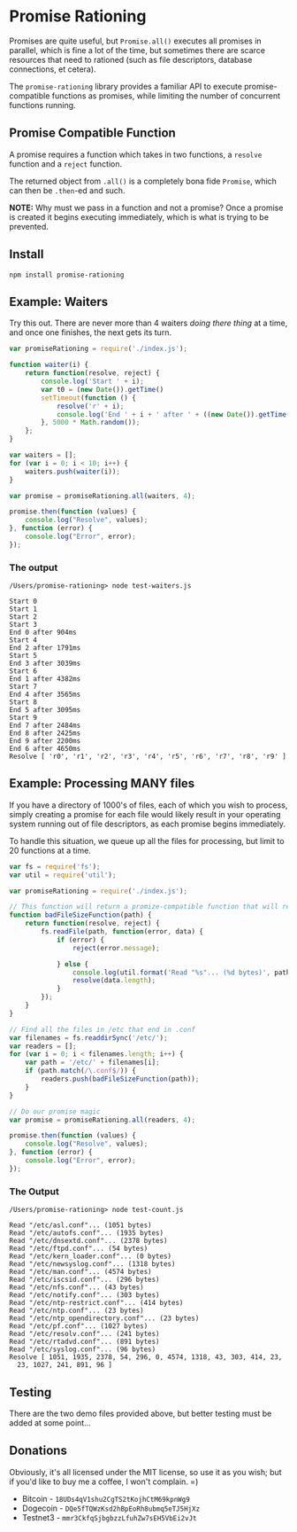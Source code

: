 Promise Rationing
=================

Promises are quite useful, but `Promise.all()` executes all promises in parallel, which is fine a lot of the time, but sometimes there are scarce resources that need to rationed (such as file descriptors, database connections, et cetera).

The `promise-rationing` library provides a familiar API to execute promise-compatible functions as promises, while limiting the number of concurrent functions running.

## Promise Compatible Function

A promise requires a function which takes in two functions, a `resolve` function and a `reject` function.

The returned object from `.all()` is a completely bona fide `Promise`, which can then be `.then`-ed and such.

**NOTE:** Why must we pass in a function and not a promise? Once a promise is created it begins executing immediately, which is what is trying to be prevented.


Install
-------

```
npm install promise-rationing
```


Example: Waiters
----------------

Try this out. There are never more than 4 waiters *doing there thing* at a time, and once one finishes, the next gets its turn.

```javascript
var promiseRationing = require('./index.js');

function waiter(i) {
    return function(resolve, reject) {
        console.log('Start ' + i);
        var t0 = (new Date()).getTime()
        setTimeout(function () {
            resolve('r' + i);
            console.log('End ' + i + ' after ' + ((new Date()).getTime() - t0) + 'ms');
        }, 5000 * Math.random());
    };
}

var waiters = [];
for (var i = 0; i < 10; i++) {
    waiters.push(waiter(i));
}

var promise = promiseRationing.all(waiters, 4);

promise.then(function (values) {
    console.log("Resolve", values);
}, function (error) {
    console.log("Error", error);
});
```

### The output
```
/Users/promise-rationing> node test-waiters.js 

Start 0
Start 1
Start 2
Start 3
End 0 after 904ms
Start 4
End 2 after 1791ms
Start 5
End 3 after 3039ms
Start 6
End 1 after 4382ms
Start 7
End 4 after 3565ms
Start 8
End 5 after 3095ms
Start 9
End 7 after 2484ms
End 8 after 2425ms
End 9 after 2200ms
End 6 after 4650ms
Resolve [ 'r0', 'r1', 'r2', 'r3', 'r4', 'r5', 'r6', 'r7', 'r8', 'r9' ]
```

Example: Processing MANY files
------------------------------

If you have a directory of 1000's of files, each of which you wish to process, simply creating a promise for each file would likely result in your operating system running out of file descriptors, as each promise begins immediately.

To handle this situation, we queue up all the files for processing, but limit to 20 functions at a time.

```javascript
var fs = require('fs');
var util = require('util');

var promiseRationing = require('./index.js');

// This function will return a promize-compatible function that will return the filesize
function badFileSizeFunction(path) {
    return function(resolve, reject) {
        fs.readFile(path, function(error, data) {
            if (error) {
                reject(error.message);

            } else {
                console.log(util.format('Read "%s"... (%d bytes)', path, data.length));
                resolve(data.length);
            }
        });
    }
}

// Find all the files in /etc that end in .conf
var filenames = fs.readdirSync('/etc/');
var readers = [];
for (var i = 0; i < filenames.length; i++) {
    var path = '/etc/' + filenames[i];
    if (path.match(/\.conf$/)) {
        readers.push(badFileSizeFunction(path));
    }
}

// Do our promise magic
var promise = promiseRationing.all(readers, 4);

promise.then(function (values) {
    console.log("Resolve", values);
}, function (error) {
    console.log("Error", error);
});
```

### The Output

```
/Users/promise-rationing> node test-count.js 

Read "/etc/asl.conf"... (1051 bytes)
Read "/etc/autofs.conf"... (1935 bytes)
Read "/etc/dnsextd.conf"... (2378 bytes)
Read "/etc/ftpd.conf"... (54 bytes)
Read "/etc/kern_loader.conf"... (0 bytes)
Read "/etc/newsyslog.conf"... (1318 bytes)
Read "/etc/man.conf"... (4574 bytes)
Read "/etc/iscsid.conf"... (296 bytes)
Read "/etc/nfs.conf"... (43 bytes)
Read "/etc/notify.conf"... (303 bytes)
Read "/etc/ntp-restrict.conf"... (414 bytes)
Read "/etc/ntp.conf"... (23 bytes)
Read "/etc/ntp_opendirectory.conf"... (23 bytes)
Read "/etc/pf.conf"... (1027 bytes)
Read "/etc/resolv.conf"... (241 bytes)
Read "/etc/rtadvd.conf"... (891 bytes)
Read "/etc/syslog.conf"... (96 bytes)
Resolve [ 1051, 1935, 2378, 54, 296, 0, 4574, 1318, 43, 303, 414, 23,
  23, 1027, 241, 891, 96 ]
```


Testing
-------

There are the two demo files provided above, but better testing must be added at some point...


Donations
---------

Obviously, it's all licensed under the MIT license, so use it as you wish; but if you'd like to buy me a coffee, I won't complain. =)

- Bitcoin - `18UDs4qV1shu2CgTS2tKojhCtM69kpnWg9`
- Dogecoin - `DQe5fTQWzKsd2hBpEoRh8ubmq5eTJ5HjXz`
- Testnet3 - `mmr3CkfqSjbgbzzLfuhZw7sEH5VbEi2vJt`

